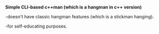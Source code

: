 **Simple CLI-based c++man (which is a hangman in c++ version)**

-doesn't have classic hangman features (which is a stickman hanging).

-for self-educating purposes.
